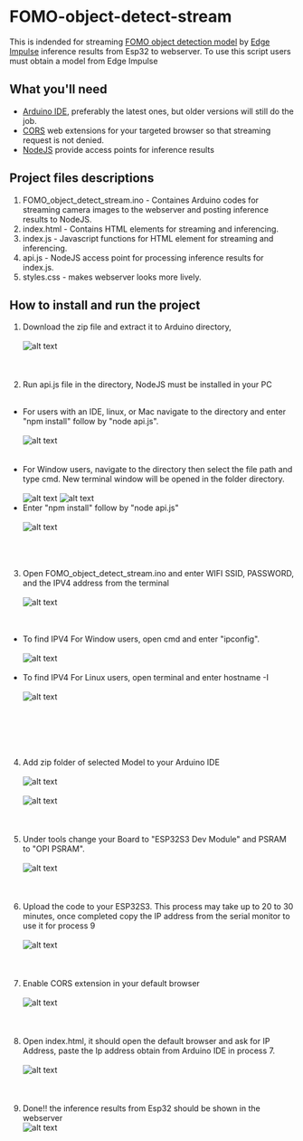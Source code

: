 # FOMO-object-detect-stream
This is indended for streaming [FOMO object detection model](https://edge-impulse.gitbook.io/docs/edge-impulse-studio/learning-blocks/object-detection/fomo-object-detection-for-constrained-devices) by [Edge Impulse](https://edgeimpulse.com/) inference results from Esp32 to webserver. To use this script users must obtain a model from Edge Impulse

## What you'll need
- [Arduino IDE](https://www.arduino.cc/en/software), preferably the latest ones, but older versions will still do the job.
- [CORS](https://chromewebstore.google.com/detail/allow-cors-access-control/lhobafahddgcelffkeicbaginigeejlf?hl=en) web extensions for your targeted browser so that streaming request is not denied.
- [NodeJS](https://nodejs.org/en/download/package-manager/current) provide access points for inference results

## Project files descriptions

1. FOMO_object_detect_stream.ino - Containes Arduino codes for streaming camera images to the webserver and posting inference results to NodeJS.
2. index.html - Contains HTML elements for streaming and inferencing.
3. index.js - Javascript functions for HTML element for streaming and inferencing.
4. api.js - NodeJS access point for processing inference results for index.js.
5. styles.css - makes webserver looks more lively.

## How to install and run the project

1. Download the zip file and extract it to Arduino directory,  <br /><br />
![alt text](/Images_for_readme/download_zip.PNG)
<br /><br /><br /><br />
2. Run api.js file in the directory, NodeJS must be installed in your PC <br /><br />
  - For users with an IDE, linux, or Mac navigate to the directory and enter "npm install" follow by "node api.js". <br /><br />
  ![alt text](/Images_for_readme/ide_run_api.PNG)
  <br /><br /><br />
- For Window users, navigate to the directory then select the file path and type cmd. New terminal window will be opened in the folder directory. <br /><br />
 ![alt text](/Images_for_readme/window_run_api1.PNG)
 ![alt text](/Images_for_readme/window_run_api2.PNG)
- Enter "npm install" follow by "node api.js" <br /><br />
 ![alt text](/Images_for_readme/window_run_api3.PNG)
  <br /><br /> <br /><br />
3. Open FOMO_object_detect_stream.ino and enter WIFI SSID, PASSWORD, and the IPV4 address from the terminal <br /><br />
![alt text](/Images_for_readme/wifi_ipv4.PNG)
<br /><br /><br />
  - To find IPV4 For Window users, open cmd and enter "ipconfig". <br /><br />
    ![alt text](/Images_for_readme/cmd_ipv4.PNG) <br /><br />
  - To find IPV4 For Linux users, open terminal and enter hostname -I <br /><br />
    ![alt text](Images_for_readme/terminal_ipv4.PNG) <br /><br />
<br /><br /><br /><br />
4. Add zip folder of selected Model to your Arduino IDE <br /><br />
![alt text](Images_for_readme/arduino_model_zip.PNG)
<br /><br />
![alt text](Images_for_readme/FOMO_model_zip.PNG)
<br /><br /><br /><br />
5. Under tools change your Board to "ESP32S3 Dev Module" and PSRAM to "OPI PSRAM".<br /><br />
![alt text](/Images_for_readme/IDE_configure.PNG)
<br /><br /><br /><br />
6. Upload the code to your ESP32S3. This process may take up to 20 to 30 minutes, once completed copy the IP address from the serial monitor to use it for process 9 <br /><br />
![alt text](/Images_for_readme/ip_IDE.PNG)
<br /><br /><br /><br />
7. Enable CORS extension in your default browser <br /><br />
![alt text](/Images_for_readme/CORS.PNG)
<br /><br /><br /><br />
8. Open index.html, it should open the default browser and ask for IP Address, paste the Ip address obtain from Arduino IDE in process 7.  <br /><br />
![alt text](/Images_for_readme/CORS.PNG)
<br /><br /><br /><br />
9. Done!! the inference results from Esp32 should be shown in the webserver  
![alt text](/Images_for_readme/done.PNG)<br /><br />
<br /><br /><br /><br />

